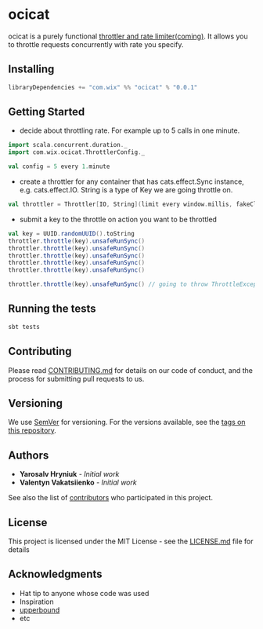 # ocicat

ocicat is a purely functional [throttler and rate limiter(coming)](https://helpx.adobe.com/coldfusion/api-manager/throttling-and-rate-limiting.html). It allows you to throttle requests concurrently with rate you specify.

## Installing

```scala
libraryDependencies += "com.wix" %% "ocicat" % "0.0.1"
```

## Getting Started

- decide about throttling rate. For example up to 5 calls in one minute.
```scala
import scala.concurrent.duration._
import com.wix.ocicat.ThrottlerConfig._

val config = 5 every 1.minute
```

- create a throttler for any container that has cats.effect.Sync instance, e.g. cats.effect.IO.
String is a type of Key we are going throttle on.
```scala
val throttler = Throttler[IO, String](limit every window.millis, fakeClock).unsafeRunSync()
```

- submit a key to the throttle on action you want to be throttled
```scala
val key = UUID.randomUUID().toString
throttler.throttle(key).unsafeRunSync()
throttler.throttle(key).unsafeRunSync()
throttler.throttle(key).unsafeRunSync()
throttler.throttle(key).unsafeRunSync()
throttler.throttle(key).unsafeRunSync()

throttler.throttle(key).unsafeRunSync() // going to throw ThrottleException because of exceeding throttle limits.
```


## Running the tests

```scala
sbt tests
```


## Contributing

Please read [CONTRIBUTING.md](https://gist.github.com/PurpleBooth/b24679402957c63ec426) for details on our code of conduct, and the process for submitting pull requests to us.

## Versioning

We use [SemVer](http://semver.org/) for versioning. For the versions available, see the [tags on this repository](https://github.com/your/project/tags). 

## Authors

* **Yarosalv Hryniuk** - *Initial work*
* **Valentyn Vakatsiienko** - *Initial work* 

See also the list of [contributors](https://github.com/your/project/contributors) who participated in this project.

## License

This project is licensed under the MIT License - see the [LICENSE.md](LICENSE.md) file for details

## Acknowledgments

* Hat tip to anyone whose code was used
* Inspiration
* [upperbound](https://github.com/SystemFw/upperbound)
* etc
